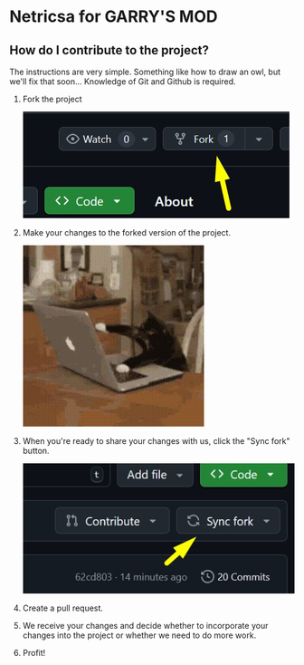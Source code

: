 # Netricsa for GARRY'S MOD

## How do I contribute to the project?
The instructions are very simple. Something like how to draw an owl, but we'll fix that soon...
Knowledge of Git and Github is required.

1. Fork the project

   ![img](./images/fork1.jpg)
2. Make your changes to the forked version of the project.

   ![cat-programmer.gif](gifs/cat-programmer.gif)
3. When you're ready to share your changes with us, click the "Sync fork" button.

   ![img](./images/fork2.jpg)
4. Create a pull request.
5. We receive your changes and decide whether to incorporate your changes into the project or whether we need to do more work.
6. Profit!